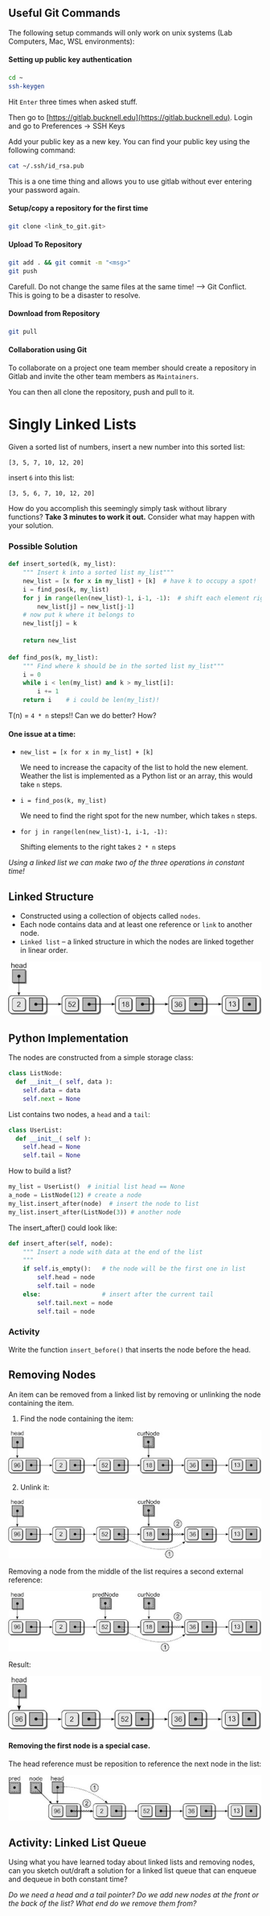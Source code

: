 ## Useful Git Commands

The following setup commands will only work on unix systems (Lab Computers, Mac, WSL environments):

#### Setting up public key authentication
```bash
cd ~
ssh-keygen
```
Hit `Enter` three times when asked stuff.

Then go to [https://gitlab.bucknell.edu](https://gitlab.bucknell.edu). Login and go to Preferences -> SSH Keys

Add your public key as a new key. You can find your public key using the following command:
```bash
cat ~/.ssh/id_rsa.pub
```

This is a one time thing and allows you to use gitlab without ever entering your password again.

#### Setup/copy a repository for the first time
```bash
git clone <link_to_git.git>
```

#### Upload To Repository
```bash
git add . && git commit -m "<msg>"
git push
```
Carefull. Do not change the same files at the same time! --> Git Conflict. This is going to be a disaster to resolve.


#### Download from Repository
```bash
git pull
```

#### Collaboration using Git

To collaborate on a project one team member should create a repository in Gitlab and invite the other team members as `Maintainers`.

You can then all clone the repository, push and pull to it.

# Singly Linked Lists

Given a sorted list of numbers, insert a new number into this sorted list:
```
[3, 5, 7, 10, 12, 20]
```
insert `6` into this list:
```
[3, 5, 6, 7, 10, 12, 20]
```
How do you accomplish this seemingly simply task without library functions?
**Take 3 minutes to work it out.** Consider what may happen with your solution.

### Possible Solution

```python
def insert_sorted(k, my_list):
    """ Insert k into a sorted list my_list"""
    new_list = [x for x in my_list] + [k]  # have k to occupy a spot!
    i = find_pos(k, my_list)
    for j in range(len(new_list)-1, i-1, -1):  # shift each element right
        new_list[j] = new_list[j-1]
    # now put k where it belongs to
    new_list[j] = k

    return new_list

def find_pos(k, my_list):
    """ Find where k should be in the sorted list my_list"""
    i = 0
    while i < len(my_list) and k > my_list[i]:
        i += 1
    return i    # i could be len(my_list)!
```
T(n) = `4 * n` steps!! Can we do better? How?

#### One issue at a time:
- `new_list = [x for x in my_list] + [k]`

  We need to increase the capacity of the list to hold the new element. Weather the list is implemented as a Python list or an array, this would take `n` steps.

- `i = find_pos(k, my_list)`

  We need to find the right spot for the new number, which takes `n` steps.

- `for j in range(len(new_list)-1, i-1, -1):`

  Shifting elements to the right takes `2 * n` steps

_Using a linked list we can make two of the three operations in constant time!_

## Linked Structure

- Constructed using a collection of objects called `nodes`.
- Each node contains data and at least one reference or `link` to another node.
- `Linked list` – a linked structure in which the nodes are linked together in linear order.

![](images/ll_structure.jpeg)

## Python Implementation

The nodes are constructed from a simple storage class:
```python
class ListNode:
  def __init__( self, data ):
    self.data = data
    self.next = None
````

List contains two nodes, a `head` and a `tail`:
```python
class UserList:
  def __init__( self ):
    self.head = None
    self.tail = None
```

How to build a list?
```python
my_list = UserList()  # initial list head == None
a_node = ListNode(12) # create a node
my_list.insert_after(node)  # insert the node to list
my_list.insert_after(ListNode(3)) # another node
```

The insert_after() could look like:
```python
def insert_after(self, node):
    """ Insert a node with data at the end of the list
    """
    if self.is_empty():   # the node will be the first one in list
        self.head = node
        self.tail = node
    else:                 # insert after the current tail
        self.tail.next = node
        self.tail = node
```

### Activity
Write the function `insert_before()` that inserts the node before the head.

## Removing Nodes
An item can be removed from a linked list by removing or unlinking the node containing the item.

1. Find the node containing the item:

![](images/remove1.jpeg)

2. Unlink it:

![](images/remove2.jpeg)

Removing a node from the middle of the list requires a second external reference:

![](images/remove3.jpeg)

Result:

![](images/remove4.jpeg)

#### Removing the first node is a special case.

The head reference must be reposition to reference the next node in the list:

![](images/remove_head.jpeg)


## Activity: Linked List Queue

Using what you have learned today about linked lists and removing nodes,
can you sketch out/draft a solution for a linked list queue that can enqueue and dequeue in both constant time?

_Do we need a head and a tail pointer? Do we add new nodes at the front or the back of the list? What end do we remove them from?_

